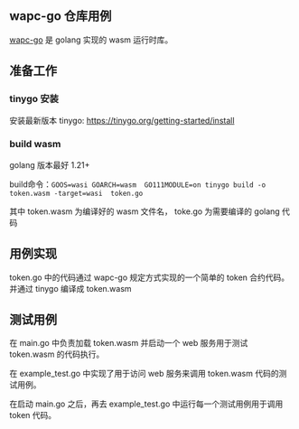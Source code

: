 ## wapc-go 仓库用例
[wapc-go](https://github.com/wapc/wapc-go) 是 golang 实现的 wasm 运行时库。

## 准备工作
### tinygo 安装
安装最新版本 tinygo: https://tinygo.org/getting-started/install

### build wasm
golang 版本最好 1.21+

build命令：`GOOS=wasi GOARCH=wasm  GO111MODULE=on tinygo build -o token.wasm -target=wasi  token.go`

其中 token.wasm 为编译好的 wasm 文件名， toke.go 为需要编译的 golang 代码

## 用例实现
token.go 中的代码通过 wapc-go 规定方式实现的一个简单的 token 合约代码。
并通过 tinygo 编译成 token.wasm

## 测试用例
在 main.go 中负责加载 token.wasm 并启动一个 web 服务用于测试 token.wasm 的代码执行。

在 example_test.go 中实现了用于访问 web 服务来调用 token.wasm 代码的测试用例。

在启动 main.go 之后，再去 example_test.go 中运行每一个测试用例用于调用 token 代码。



